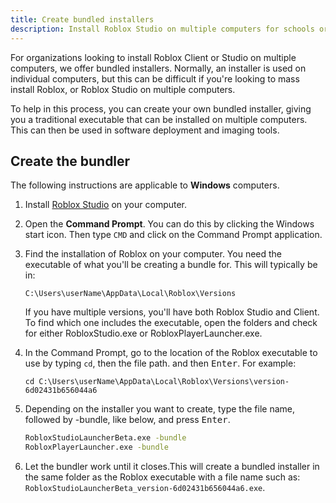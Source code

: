 ```yaml
---
title: Create bundled installers
description: Install Roblox Studio on multiple computers for schools or summer camps.
---
```


For organizations looking to install Roblox Client or Studio on multiple computers, we offer bundled installers. Normally, an installer is used on individual computers, but this can be difficult if you're looking to mass install Roblox, or Roblox Studio on multiple computers.

To help in this process, you can create your own bundled installer, giving you a traditional executable that can be installed on multiple computers. This can then be used in software deployment and imaging tools.

## Create the bundler

The following instructions are applicable to **Windows** computers.

1. Install <a href="https://www.roblox.com/create">Roblox Studio</a> on your computer.
2. Open the **Command Prompt**. You can do this by clicking the Windows start icon. Then type `CMD` and click on the Command Prompt application.
3. Find the installation of Roblox on your computer. You need the executable of what you'll be creating a bundle for. This will typically be in:

   `C:\Users\userName\AppData\Local\Roblox\Versions`

   <Alert severity="info">
       If you have multiple versions, you'll have both Roblox Studio and Client. To find which one includes the executable, open the folders and check for either RobloxStudio.exe or RobloxPlayerLauncher.exe.
   </Alert>

4. In the Command Prompt, go to the location of the Roblox executable to use by
   typing `cd`, then the file path. and then <kbd>Enter</kbd>. For example:

   `cd C:\Users\userName\AppData\Local\Roblox\Versions\version-6d02431b656044a6`

5. Depending on the installer you want to create, type the file name, followed by -bundle, like below, and press <kbd>Enter</kbd>.

   ```bash
   RobloxStudioLauncherBeta.exe -bundle
   RobloxPlayerLauncher.exe -bundle
   ```

6. Let the bundler work until it closes.This will create a bundled installer in the same folder as the Roblox executable with a file name such as: `RobloxStudioLauncherBeta_version-6d02431b656044a6.exe`.

